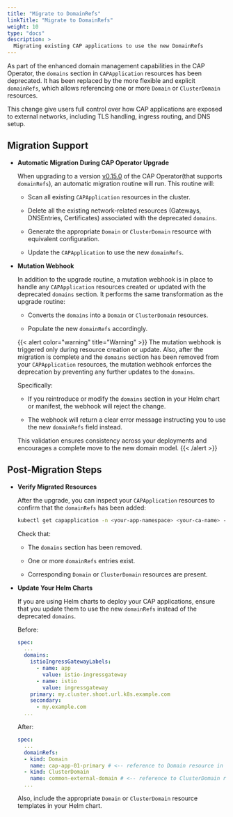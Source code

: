 ```yaml
---
title: "Migrate to DomainRefs"
linkTitle: "Migrate to DomainRefs"
weight: 10
type: "docs"
description: >
  Migrating existing CAP applications to use the new DomainRefs
---
```


As part of the enhanced domain management capabilities in the CAP Operator, the `domains` section in `CAPApplication` resources has been deprecated. It has been replaced by the more flexible and explicit `domainRefs`, which allows referencing one or more `Domain` or `ClusterDomain` resources.

This change give users full control over how CAP applications are exposed to external networks, including TLS handling, ingress routing, and DNS setup.

## Migration Support

- **Automatic Migration During CAP Operator Upgrade**

  When upgrading to a version [v0.15.0](https://github.com/SAP/cap-operator/releases/tag/v0.15.0) of the CAP Operator(that supports `domainRefs`), an automatic migration routine will run. This routine will:

  - Scan all existing `CAPApplication` resources in the cluster.

  - Delete all the existing network-related resources (Gateways, DNSEntries, Certificates) associated with the deprecated `domains`.

  - Generate the appropriate `Domain` or `ClusterDomain` resource with equivalent configuration.

  - Update the `CAPApplication` to use the new `domainRefs`.

- **Mutation Webhook**

  In addition to the upgrade routine, a mutation webhook is in place to handle any `CAPApplication` resources created or updated with the deprecated `domains` section. It performs the same transformation as the upgrade routine:

  - Converts the `domains` into a `Domain` or `ClusterDomain` resources.

  - Populate the new `domainRefs` accordingly.

  {{< alert color="warning" title="Warning" >}}
  The mutation webhook is triggered only during resource creation or update. Also, after the migration is complete and the `domains` section has been removed from your `CAPApplication` resources, the mutation webhook enforces the deprecation by preventing any further updates to the `domains`.

  Specifically:

  - If you reintroduce or modify the `domains` section in your Helm chart or manifest, the webhook will reject the change.

  - The webhook will return a clear error message instructing you to use the new `domainRefs` field instead.

  This validation ensures consistency across your deployments and encourages a complete move to the new domain model.
  {{< /alert >}}

## Post-Migration Steps

- **Verify Migrated Resources**

  After the upgrade, you can inspect your `CAPApplication` resources to confirm that the `domainRefs` has been added:

  ```bash
  kubectl get capapplication -n <your-app-namespace> <your-ca-name> -o yaml
  ```

  Check that:

  - The `domains` section has been removed.

  - One or more `domainRefs` entries exist.

  - Corresponding `Domain` or `ClusterDomain` resources are present.

- **Update Your Helm Charts**

  If you are using Helm charts to deploy your CAP applications, ensure that you update them to use the new `domainRefs` instead of the deprecated `domains`.

  Before:
  ```yaml
  spec:
    ...
    domains:
      istioIngressGatewayLabels:
        - name: app
          value: istio-ingressgateway
        - name: istio
          value: ingressgateway
      primary: my.cluster.shoot.url.k8s.example.com
      secondary:
        - my.example.com
    ...
  ```

  After:
  ```yaml
  spec:
    ...
    domainRefs:
    - kind: Domain
      name: cap-app-01-primary # <-- reference to Domain resource in the same namespace
    - kind: ClusterDomain
      name: common-external-domain # <-- reference to ClusterDomain resource in the cluster (either new or existing)
    ...
  ```
  Also, include the appropriate `Domain` or `ClusterDomain` resource templates in your Helm chart.
